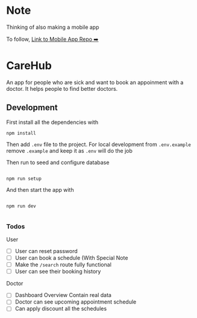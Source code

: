 # Note

Thinking of also making a mobile app

To follow,
[Link to Mobile App Repo ➡️](https://github.com/carehuborg/CareHub.git)

# CareHub

An app for people who are sick and want to book an appoinment with a doctor. It
helps people to find better doctors.

## Development

First install all the dependencies with

```
npm install
```

Then add `.env` file to the project. For local development from `.env.example`
remove `.example` and keep it as `.env` will do the job

Then run to seed and configure database

```

npm run setup

```

And then start the app with

```

npm run dev


```

### Todos
User
- [ ] User can reset password
- [ ] User can book a schedule (With Special Note
- [ ] Make the `/search` route fully functional
- [ ] User can see their booking history

Doctor
- [ ] Dashboard Overview Contain real data
- [ ] Doctor can see upcoming appointment schedule
- [ ] Can apply discount all the schedules
